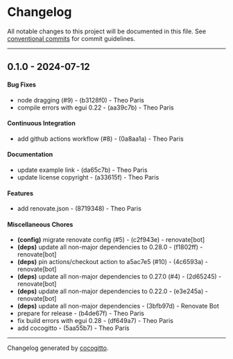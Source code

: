 # Changelog
All notable changes to this project will be documented in this file. See [conventional commits](https://www.conventionalcommits.org/) for commit guidelines.

- - -
## 0.1.0 - 2024-07-12
#### Bug Fixes
- node dragging (#9) - (b3128f0) - Theo Paris
- compile errors with egui 0.22 - (aa39c7b) - Theo Paris
#### Continuous Integration
- add github actions workflow (#8) - (0a8aa1a) - Theo Paris
#### Documentation
- update example link - (da65c7b) - Theo Paris
- update license copyright - (a33615f) - Theo Paris
#### Features
- add renovate.json - (8719348) - Theo Paris
#### Miscellaneous Chores
- **(config)** migrate renovate config (#5) - (c2f943e) - renovate[bot]
- **(deps)** update all non-major dependencies to 0.28.0 - (f1802ff) - renovate[bot]
- **(deps)** pin actions/checkout action to a5ac7e5 (#10) - (4c6593a) - renovate[bot]
- **(deps)** update all non-major dependencies to 0.27.0 (#4) - (2d65245) - renovate[bot]
- **(deps)** update all non-major dependencies to 0.22.0 - (e3e245a) - renovate[bot]
- **(deps)** update all non-major dependencies - (3bfb97d) - Renovate Bot
- prepare for release - (b4de67f) - Theo Paris
- fix build errors with egui 0.28 - (df649a7) - Theo Paris
- add cocogitto - (5aa55b7) - Theo Paris

- - -

Changelog generated by [cocogitto](https://github.com/cocogitto/cocogitto).